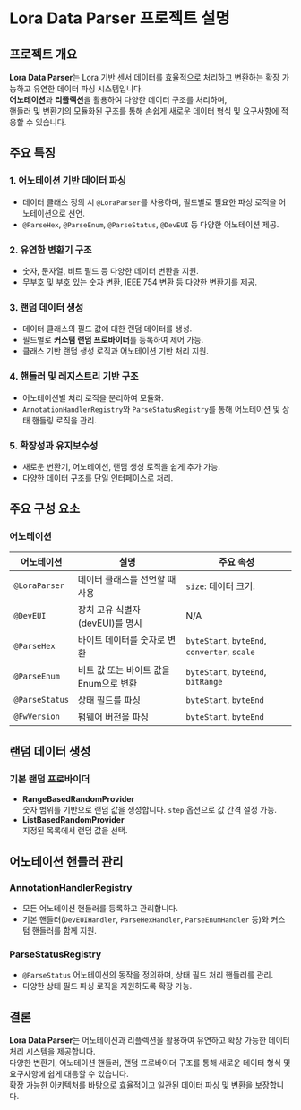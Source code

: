 # Lora Data Parser 프로젝트 설명

## 프로젝트 개요
**Lora Data Parser**는 Lora 기반 센서 데이터를 효율적으로 처리하고 변환하는 확장 가능하고 유연한 데이터 파싱 시스템입니다.  
**어노테이션**과 **리플렉션**을 활용하여 다양한 데이터 구조를 처리하며,  
핸들러 및 변환기의 모듈화된 구조를 통해 손쉽게 새로운 데이터 형식 및 요구사항에 적응할 수 있습니다.

## 주요 특징

### 1. 어노테이션 기반 데이터 파싱
- 데이터 클래스 정의 시 `@LoraParser`를 사용하며, 필드별로 필요한 파싱 로직을 어노테이션으로 선언.
- `@ParseHex`, `@ParseEnum`, `@ParseStatus`, `@DevEUI` 등 다양한 어노테이션 제공.

### 2. 유연한 변환기 구조
- 숫자, 문자열, 비트 필드 등 다양한 데이터 변환을 지원.
- 무부호 및 부호 있는 숫자 변환, IEEE 754 변환 등 다양한 변환기를 제공.

### 3. 랜덤 데이터 생성
- 데이터 클래스의 필드 값에 대한 랜덤 데이터를 생성.
- 필드별로 **커스텀 랜덤 프로바이더**를 등록하여 제어 가능.
- 클래스 기반 랜덤 생성 로직과 어노테이션 기반 처리 지원.

### 4. 핸들러 및 레지스트리 기반 구조
- 어노테이션별 처리 로직을 분리하여 모듈화.
- `AnnotationHandlerRegistry`와 `ParseStatusRegistry`를 통해 어노테이션 및 상태 핸들링 로직을 관리.

### 5. 확장성과 유지보수성
- 새로운 변환기, 어노테이션, 랜덤 생성 로직을 쉽게 추가 가능.
- 다양한 데이터 구조를 단일 인터페이스로 처리.

## 주요 구성 요소

### 어노테이션

| 어노테이션       | 설명                                | 주요 속성                           |
|------------------|-------------------------------------|-------------------------------------|
| `@LoraParser`   | 데이터 클래스를 선언할 때 사용        | `size`: 데이터 크기.                |
| `@DevEUI`       | 장치 고유 식별자(devEUI)를 명시      | N/A                                |
| `@ParseHex`     | 바이트 데이터를 숫자로 변환          | `byteStart`, `byteEnd`, `converter`, `scale` |
| `@ParseEnum`    | 비트 값 또는 바이트 값을 Enum으로 변환| `byteStart`, `byteEnd`, `bitRange` |
| `@ParseStatus`  | 상태 필드를 파싱                    | `byteStart`, `byteEnd`             |
| `@FwVersion`    | 펌웨어 버전을 파싱                  | `byteStart`, `byteEnd`             |

## 랜덤 데이터 생성

### 기본 랜덤 프로바이더
- **RangeBasedRandomProvider**  
  숫자 범위를 기반으로 랜덤 값을 생성합니다. `step` 옵션으로 값 간격 설정 가능.
- **ListBasedRandomProvider**  
  지정된 목록에서 랜덤 값을 선택.

## 어노테이션 핸들러 관리

### AnnotationHandlerRegistry
- 모든 어노테이션 핸들러를 등록하고 관리합니다.
- 기본 핸들러(`DevEUIHandler`, `ParseHexHandler`, `ParseEnumHandler` 등)와 커스텀 핸들러를 함께 지원.

### ParseStatusRegistry
- `@ParseStatus` 어노테이션의 동작을 정의하며, 상태 필드 처리 핸들러를 관리.
- 다양한 상태 필드 파싱 로직을 지원하도록 확장 가능.

## 결론

**Lora Data Parser**는 어노테이션과 리플렉션을 활용하여 유연하고 확장 가능한 데이터 처리 시스템을 제공합니다.  
다양한 변환기, 어노테이션 핸들러, 랜덤 프로바이더 구조를 통해 새로운 데이터 형식 및 요구사항에 쉽게 대응할 수 있습니다.  
확장 가능한 아키텍처를 바탕으로 효율적이고 일관된 데이터 파싱 및 변환을 보장합니다.